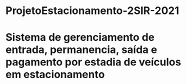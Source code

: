 # ProjetoEstacionamento-2SIR-2021
# Sistema de gerenciamento de entrada, permanencia, saída e pagamento por estadia de veículos em estacionamento
